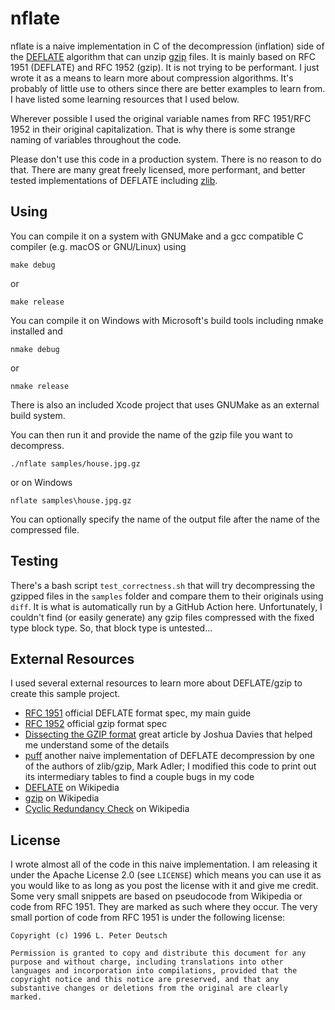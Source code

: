 # nflate

nflate is a naive implementation in C of the decompression (inflation) side of the [DEFLATE](https://en.wikipedia.org/wiki/DEFLATE) algorithm that can unzip [gzip](https://en.wikipedia.org/wiki/Gzip) files. It is mainly based on RFC 1951 (DEFLATE) and RFC 1952 (gzip). It is not trying to be performant. I just wrote it as a means to learn more about compression algorithms. It's probably of little use to others since there are better examples to learn from. I have listed some learning resources that I used below.

Wherever possible I used the original variable names from RFC 1951/RFC 1952 in their original capitalization. That is why there is some strange naming of variables throughout the code.

Please don't use this code in a production system. There is no reason to do that. There are many great freely licensed, more performant, and better tested implementations of DEFLATE including [zlib](https://zlib.net).

## Using

You can compile it on a system with GNUMake and a gcc compatible C compiler (e.g. macOS or GNU/Linux) using
```
make debug
```
or
```
make release
```

You can compile it on Windows with Microsoft's build tools including nmake installed and
```
nmake debug
```
or
```
nmake release
```

There is also an included Xcode project that uses GNUMake as an external build system.

You can then run it and provide the name of the gzip file you want to decompress.

```
./nflate samples/house.jpg.gz
```
or on Windows

```
nflate samples\house.jpg.gz
```

You can optionally specify the name of the output file after the name of the compressed file.

## Testing

There's a bash script `test_correctness.sh` that will try decompressing the gzipped files in the `samples` folder and compare them to their originals using `diff`. It is what is automatically run by a GitHub Action here. Unfortunately, I couldn't find (or easily generate) any gzip files compressed with the fixed type block type. So, that block type is untested...

## External Resources

I used several external resources to learn more about DEFLATE/gzip to create this sample project.

- [RFC 1951](https://tools.ietf.org/html/rfc1951) official DEFLATE format spec, my main guide
- [RFC 1952](https://tools.ietf.org/html/rfc1952) official gzip format spec
- [Dissecting the GZIP format](http://commandlinefanatic.com/cgi-bin/showarticle.cgi?article=art001) great article by Joshua Davies that helped me understand some of the details
- [puff](https://github.com/madler/zlib/tree/master/contrib/puff) another naive implementation of DEFLATE decompression by one of the authors of zlib/gzip, Mark Adler; I modified this code to print out its intermediary tables to find a couple bugs in my code
- [DEFLATE](https://en.wikipedia.org/wiki/DEFLATE) on Wikipedia
- [gzip](https://en.wikipedia.org/wiki/Gzip) on Wikipedia
- [Cyclic Redundancy Check](https://en.wikipedia.org/wiki/Cyclic_redundancy_check) on Wikipedia

## License

I wrote almost all of the code in this naive implementation. I am releasing it under the Apache License 2.0 (see `LICENSE`) which means you can use it as you would like to as long as you post the license with it and give me credit. Some very small snippets are based on pseudocode from Wikipedia or code from RFC 1951. They are marked as such where they occur. The very small portion of code from RFC 1951 is under the following license:

```
Copyright (c) 1996 L. Peter Deutsch

Permission is granted to copy and distribute this document for any
purpose and without charge, including translations into other
languages and incorporation into compilations, provided that the
copyright notice and this notice are preserved, and that any
substantive changes or deletions from the original are clearly
marked.
```
